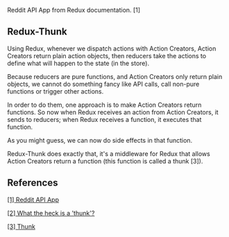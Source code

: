 Reddit API App from Redux documentation. [1]

## Redux-Thunk

Using Redux, whenever we dispatch actions with Action Creators, Action Creators return plain action objects, then reducers take the actions to define what will happen to the state (in the store).

Because reducers are pure functions, and Action Creators only return plain objects, we cannot do something fancy like API calls, call non-pure functions or trigger other actions.

In order to do them, one approach is to make Action Creators return functions. So now when Redux receives an action from Action Creators, it sends to reducers; when Redux receives a function, it executes that function.

As you might guess, we can now do side effects in that function.

Redux-Thunk does exactly that, it's a middleware for Redux that allows Action Creators return a function (this function is called a thunk [3]).

## References

[[1] Reddit API App](https://redux.js.org/advanced/exampleredditapi)

[[2] What the heck is a 'thunk'?](https://daveceddia.com/what-is-a-thunk/)

[[3] Thunk](https://en.wikipedia.org/wiki/Thunk)

